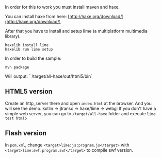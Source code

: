 In order for this to work you must install maven and haxe.

You can install haxe from here: [http://haxe.org/download/](http://haxe.org/download/)

After that you have to install and setup lime (a multiplatform multimedia library).

```
haxelib install lime
haxelib run lime setup
```

In order to build the sample:

```
mvn package
```

Will output:
``/target/all-haxe/out/html5/bin`

## HTML5 version
Create an http_server there and open `index.html` at the browser. And you will see the demo. kotlin -> jtransc -> haxe/lime -> webgl
If you don't have a simple web server, you can go to `/target/all-haxe` folder and execute `lime test html5`

## Flash version
In `pom.xml`, change `<target>lime:js:program.js</target>` with `<target>lime:swf:program.swf</target>`
to compile swf version.